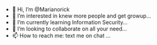 - 👋 Hi, I’m @Marianorick
- 👀 I’m interested in knew more people and get growup...
- 🌱 I’m currently learning Information Security...
- 💞️ I’m looking to collaborate on all your need...
- 📫 How to reach me: text me on chat ...

<!---
Marianorick/Marianorick is a ✨ special ✨ repository because its `README.md` (this file) appears on your GitHub profile.
You can click the Preview link to take a look at your changes.
--->
